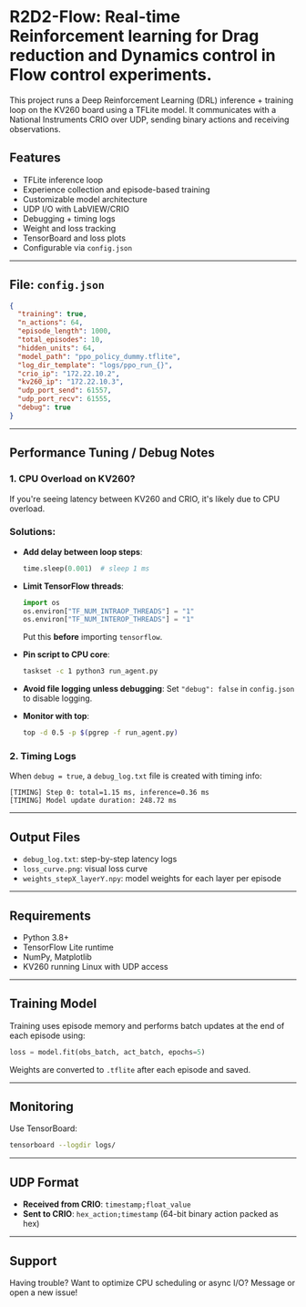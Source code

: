 # R2D2-Flow: Real-time Reinforcement learning for Drag reduction and Dynamics control in Flow control experiments. 

This project runs a Deep Reinforcement Learning (DRL) inference + training loop on the KV260 board using a TFLite model. It communicates with a National Instruments CRIO over UDP, sending binary actions and receiving observations.

## Features
- TFLite inference loop
- Experience collection and episode-based training
- Customizable model architecture
- UDP I/O with LabVIEW/CRIO
- Debugging + timing logs
- Weight and loss tracking
- TensorBoard and loss plots
- Configurable via `config.json`

---

## File: `config.json`
```json
{
  "training": true,
  "n_actions": 64,
  "episode_length": 1000,
  "total_episodes": 10,
  "hidden_units": 64,
  "model_path": "ppo_policy_dummy.tflite",
  "log_dir_template": "logs/ppo_run_{}",
  "crio_ip": "172.22.10.2",
  "kv260_ip": "172.22.10.3",
  "udp_port_send": 61557,
  "udp_port_recv": 61555,
  "debug": true
}
```

---

## Performance Tuning / Debug Notes

### 1. CPU Overload on KV260?
If you're seeing latency between KV260 and CRIO, it's likely due to CPU overload.

### Solutions:
- **Add delay between loop steps**:
  ```python
  time.sleep(0.001)  # sleep 1 ms
  ```
- **Limit TensorFlow threads**:
  ```python
  import os
  os.environ["TF_NUM_INTRAOP_THREADS"] = "1"
  os.environ["TF_NUM_INTEROP_THREADS"] = "1"
  ```
  Put this **before** importing `tensorflow`.

- **Pin script to CPU core**:
  ```bash
  taskset -c 1 python3 run_agent.py
  ```

- **Avoid file logging unless debugging**:
  Set `"debug": false` in `config.json` to disable logging.

- **Monitor with top**:
  ```bash
  top -d 0.5 -p $(pgrep -f run_agent.py)
  ```

### 2. Timing Logs
When `debug = true`, a `debug_log.txt` file is created with timing info:
```
[TIMING] Step 0: total=1.15 ms, inference=0.36 ms
[TIMING] Model update duration: 248.72 ms
```

---

## Output Files
- `debug_log.txt`: step-by-step latency logs
- `loss_curve.png`: visual loss curve
- `weights_stepX_layerY.npy`: model weights for each layer per episode

---

## Requirements
- Python 3.8+
- TensorFlow Lite runtime
- NumPy, Matplotlib
- KV260 running Linux with UDP access

---

## Training Model
Training uses episode memory and performs batch updates at the end of each episode using:
```python
loss = model.fit(obs_batch, act_batch, epochs=5)
```
Weights are converted to `.tflite` after each episode and saved.

---

## Monitoring
Use TensorBoard:
```bash
tensorboard --logdir logs/
```

---

## UDP Format
- **Received from CRIO**: `timestamp;float_value`
- **Sent to CRIO**: `hex_action;timestamp` (64-bit binary action packed as hex)

---

## Support
Having trouble? Want to optimize CPU scheduling or async I/O? Message or open a new issue!

